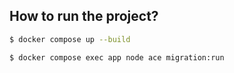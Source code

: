 ## How to run the project?

```bash
$ docker compose up --build
```

```bash
$ docker compose exec app node ace migration:run
```
